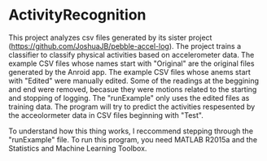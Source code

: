 # ActivityRecognition
This project analyzes csv files generated by its sister project (https://github.com/JoshuaJB/pebble-accel-log). The project trains a classifier to classify physical activities based on accelerometer data. The example CSV files whose names start with "Original" are the original files generated by the Anroid app. The example CSV files whose anems start with "Edited" were manually edited. Some of the readings at the beggining and end were removed, becasue they were motions related to the starting and stopping of logging. The "runExample" only uses the edited files as training data. The program will try to predict the activities respesented by the acceolormeter data in CSV files beginning with "Test".

To understand how this thing works, I reccommend stepping through the "runExample" file. To run this program, you need MATLAB R2015a and the Statistics and Machine Learning Toolbox.
